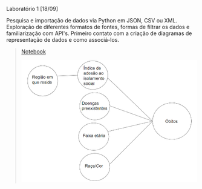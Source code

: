 Laboratório 1 [18/09]

Pesquisa e importação de dados via Python em JSON, CSV ou XML. Exploração de diferentes formatos de fontes, formas de filtrar os dados e familiarização com API's.
Primeiro contato com a criação de diagramas de representação de dados e como associá-los.

>[Notebook](https://github.com/robertaveronez/Banco-de-Dados/blob/master/lab01/notebook/lab01.ipynb)
>
>![Diagrama de Orquestração](images/Diagrama.PNG)

